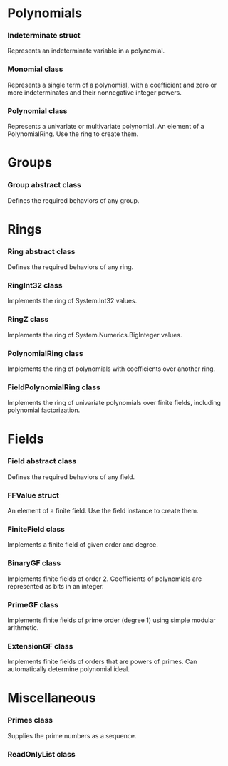 
# Polynomials

### Indeterminate struct
Represents an indeterminate variable in a polynomial.

### Monomial class
Represents a single term of a polynomial, with a coefficient and zero or more indeterminates and their nonnegative
integer powers.

### Polynomial class
Represents a univariate or multivariate polynomial. An element of a PolynomialRing. Use the ring to create them.


# Groups

### Group abstract class
Defines the required behaviors of any group.


# Rings

### Ring abstract class
Defines the required behaviors of any ring.

### RingInt32 class
Implements the ring of System.Int32 values.

### RingZ class
Implements the ring of System.Numerics.BigInteger values.

### PolynomialRing class
Implements the ring of polynomials with coefficients over another ring.

### FieldPolynomialRing class
Implements the ring of univariate polynomials over finite fields,
including polynomial factorization.


# Fields

### Field abstract class
Defines the required behaviors of any field.

### FFValue struct
An element of a finite field. Use the field instance to create them.

### FiniteField class
Implements a finite field of given order and degree.

### BinaryGF class
Implements finite fields of order 2. Coefficients of polynomials are represented as bits in an integer.

### PrimeGF class
Implements finite fields of prime order (degree 1) using simple modular arithmetic.

### ExtensionGF class
Implements finite fields of orders that are powers of primes. Can automatically determine polynomial ideal.


# Miscellaneous

### Primes class
Supplies the prime numbers as a sequence.

### ReadOnlyList class
